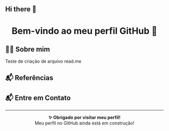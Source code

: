 ## Hi there 👋

<h1 align="center">Bem-vindo ao meu perfil GitHub 👋</h1>

## 🙋‍♂️ Sobre mim
<p> Teste de criação de arquivo read.me</p>

## 📬 Referências

<p>
  <a href="http://lattes.cnpq.br/558488401440383"></a>
</p>
  <a href="http://lattes.cnpq.br/558488401440383"></a>

## 📬 Entre em Contato

 ---
<p align="center">
  <strong>✨ Obrigado por visitar meu perfil!</strong><br/>
  Meu perfil no GitHub ainda está em construção!
</p>
